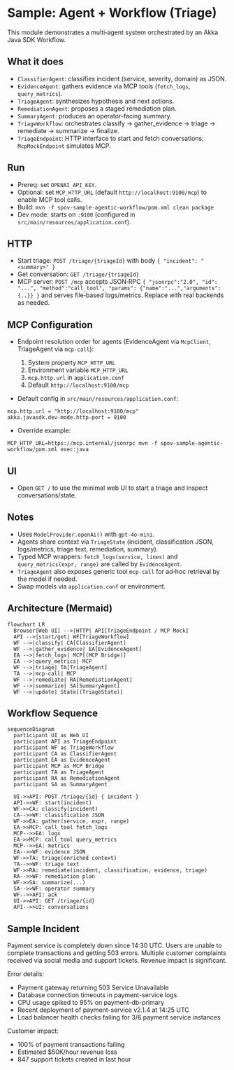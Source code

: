# Sample: Agent + Workflow (Triage)

This module demonstrates a multi‑agent system orchestrated by an Akka Java SDK Workflow.

## What it does
- `ClassifierAgent`: classifies incident (service, severity, domain) as JSON.
- `EvidenceAgent`: gathers evidence via MCP tools (`fetch_logs`, `query_metrics`).
- `TriageAgent`: synthesizes hypothesis and next actions.
- `RemediationAgent`: proposes a staged remediation plan.
- `SummaryAgent`: produces an operator-facing summary.
- `TriageWorkflow`: orchestrates classify → gather_evidence → triage → remediate → summarize → finalize.
- `TriageEndpoint`: HTTP interface to start and fetch conversations; `McpMockEndpoint` simulates MCP.

## Run
- Prereq: set `OPENAI_API_KEY`.
- Optional: set `MCP_HTTP_URL` (default `http://localhost:9100/mcp`) to enable MCP tool calls.
- Build: `mvn -f spov-sample-agentic-workflow/pom.xml clean package`
- Dev mode: starts on `:9100` (configured in `src/main/resources/application.conf`).

## HTTP
- Start triage: `POST /triage/{triageId}` with body `{ "incident": "<summary>" }`
- Get conversation: `GET /triage/{triageId}`
- MCP server: `POST /mcp` accepts JSON‑RPC `{ "jsonrpc":"2.0", "id": "...", "method":"call_tool", "params": {"name":"...","arguments": {..}} }` and serves file‑based logs/metrics. Replace with real backends as needed.

## MCP Configuration

- Endpoint resolution order for agents (EvidenceAgent via `McpClient`, TriageAgent via `mcp-call`):
  1) System property `MCP_HTTP_URL`
  2) Environment variable `MCP_HTTP_URL`
  3) `mcp.http.url` in `application.conf`
  4) Default `http://localhost:9100/mcp`

- Default config in `src/main/resources/application.conf`:

```
mcp.http.url = "http://localhost:9100/mcp"
akka.javasdk.dev-mode.http-port = 9100
```

- Override example:

```
MCP_HTTP_URL=https://mcp.internal/jsonrpc mvn -f spov-sample-agentic-workflow/pom.xml exec:java
```

## UI
- Open `GET /` to use the minimal web UI to start a triage and inspect conversations/state.

## Notes
- Uses `ModelProvider.openAi()` with `gpt-4o-mini`.
- Agents share context via `TriageState` (incident, classification JSON, logs/metrics, triage text, remediation, summary).
- Typed MCP wrappers: `fetch_logs(service, lines)` and `query_metrics(expr, range)` are called by `EvidenceAgent`.
- `TriageAgent` also exposes generic tool `mcp-call` for ad‑hoc retrieval by the model if needed.
- Swap models via `application.conf` or environment.

## Architecture (Mermaid)

```mermaid
flowchart LR
  Browser[Web UI] -->|HTTP| API[TriageEndpoint / MCP Mock]
  API -->|start/get| WF[TriageWorkflow]
  WF -->|classify| CA[ClassifierAgent]
  WF -->|gather_evidence| EA[EvidenceAgent]
  EA -->|fetch_logs| MCP[(MCP Bridge)]
  EA -->|query_metrics| MCP
  WF -->|triage| TA[TriageAgent]
  TA -->|mcp-call| MCP
  WF -->|remediate| RA[RemediationAgent]
  WF -->|summarize| SA[SummaryAgent]
  WF -->|update| State[(TriageState)]
```

## Workflow Sequence

```mermaid
sequenceDiagram
  participant UI as Web UI
  participant API as TriageEndpoint
  participant WF as TriageWorkflow
  participant CA as ClassifierAgent
  participant EA as EvidenceAgent
  participant MCP as MCP Bridge
  participant TA as TriageAgent
  participant RA as RemediationAgent
  participant SA as SummaryAgent

  UI->>API: POST /triage/{id} { incident }
  API->>WF: start(incident)
  WF->>CA: classify(incident)
  CA-->>WF: classification JSON
  WF->>EA: gather(service, expr, range)
  EA->>MCP: call_tool fetch_logs
  MCP-->>EA: logs
  EA->>MCP: call_tool query_metrics
  MCP-->>EA: metrics
  EA-->>WF: evidence JSON
  WF->>TA: triage(enriched context)
  TA-->>WF: triage text
  WF->>RA: remediate(incident, classification, evidence, triage)
  RA-->>WF: remediation plan
  WF->>SA: summarize(...)
  SA-->>WF: operator summary
  WF-->>API: ack
  UI->>API: GET /triage/{id}
  API-->>UI: conversations
```


## Sample Incident

Payment service is completely down since 14:30 UTC. Users are unable to complete transactions and getting 503 errors. Multiple customer complaints received via social media and support tickets. Revenue impact is significant.

Error details:
- Payment gateway returning 503 Service Unavailable
- Database connection timeouts in payment-service logs  
- CPU usage spiked to 95% on payment-db-primary
- Recent deployment of payment-service v2.1.4 at 14:25 UTC
- Load balancer health checks failing for 3/6 payment service instances

Customer impact: 
- 100% of payment transactions failing
- Estimated $50K/hour revenue loss
- 847 support tickets created in last hour
